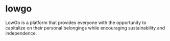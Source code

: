 # lowgo
LowGo is a platform that provides everyone with the opportunity to capitalize on their personal belongings while encouraging sustainability and independence.
